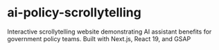 # ai-policy-scrollytelling
Interactive scrollytelling website demonstrating AI assistant benefits for government policy teams. Built with Next.js, React 19, and GSAP
